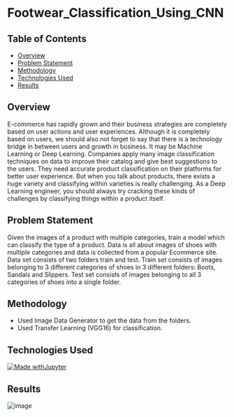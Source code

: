 # Footwear_Classification_Using_CNN


## Table of Contents
- [Overview](#Overview)
- [Problem Statement](#Problem-Statement)
- [Methodology](#Methodology)
- [Technologies Used](#Technologies-Used)
- [Results](#Result)

## Overview
E-commerce has rapidly grown and their business strategies are completely based on user actions
and user experiences. Although it is completely based on users, we should also not forget to say
that there is a technology bridge in between users and growth in business. It may be Machine
Learning or Deep Learning. Companies apply many image classification techniques on data to
improve their catalog and give best suggestions to the users. They need accurate product
classification on their platforms for better user experience. But when you talk about products, there
exists a huge variety and classifying within varieties is really challenging. As a Deep Learning
engineer, you should always try cracking these kinds of challenges by classifying things within a
product itself.

## Problem Statement
Given the images of a product with multiple categories, train a model which can classify the type of a product. Data is all about images of shoes with multiple categories and data is collected from a popular Ecommerce site. Data set consists of two folders train and test. Train set consists of images belonging to 3 different categories of shoes in 3 different folders: Boots, Sandals and Slippers. Test set consists of images belonging to all 3 categories of shoes into a single folder.

## Methodology
- Used Image Data Generator to get the data from the folders.
- Used Transfer Learning (VGG16) for classification.

## Technologies Used
[![Made withJupyter](https://img.shields.io/badge/Made%20with-Jupyter-orange?style=for-the-badge&logo=Jupyter)](https://jupyter.org/try)

## Results
![image](https://user-images.githubusercontent.com/35034236/230716803-731e669a-db97-4616-bca3-c7895bf1aa99.png)

